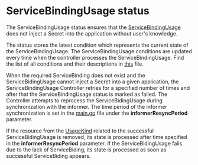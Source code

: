 # ServiceBindingUsage status

The ServiceBindingUsage status ensures that the [ServiceBindingUsage](https://kyma-project.io/docs/components/service-catalog#custom-resource-service-binding-usage) does not inject a Secret into the application without user's knowledge.

The status stores the latest condition which represents the current state of the ServiceBindingUsage.
The ServiceBindingUsage conditions are updated every time when the controller processes the ServiceBindingUsage. 
Find the list of all conditions and their descriptions in [this](../internal/controller/status/usage.go) file.

When the required ServiceBinding does not exist and the ServiceBidingUsage cannot inject a Secret into a given application, the ServiceBindingUsage Controller retries for a specified number of times and after that the ServiceBindingUsage status is marked as failed. The Controller attempts to reprocess the ServiceBidingUsage during synchronization with the informer. The time period of the informer synchronization is set in the [main.go](../cmd/controller/main.go) file under the **informerResyncPeriod** parameter. 

If the resource from the [UsageKind](https://kyma-project.io/docs/components/service-catalog/#custom-resource-usage-kind-sample-custom-resource) related to the successful ServiceBidingUsage is removed, its state is processed after time specified in the **informerResyncPeriod** parameter. If the ServiceBidingUsage fails due to the lack of ServiceBiding, its state is processed as soon as successful ServiceBiding appears.

